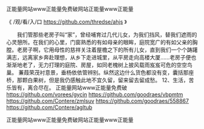 
正能量网站www正能量免费破网站正能量www正能量




《 /观/看/入/口 https://github.com/thredse/ahjs 》




　　我们管那些老房子叫“家”，曾经哺育过几代儿女，为我们挡风，替我们遮雨的心灵憩所。在我们的心里，门窗熟悉的有如母亲的眼眸，庭院宽广的有如父亲的胸膛。老房子啊，它用母性的慈祥关注着屋檐之下的所有儿女，直到我们一个个踌躇满志，远离家乡奔赴理想，从乡下走进城里，从平房走向高楼大厦……老房子便也渐渐地老了，无力打理的庭院、房屋，如同老槐树上披风载雨岌岌可危的空空鸟巢。
蒹葭荣茂衬意景，垂杨依依管辨别。纵然这边什么货色都没有变，囊括那座桥，那颗白果树，但是我仍感触此地不宜久留，留来留去留成愁。
	12、生活，苦乐皆有，离合尽在。
正能量网站www正能量免费破
https://github.com/vorees/gycin
https://github.com/goodraes/vbpmtm
https://github.com/Contere/zmlsuv
https://github.com/goodraes/558867
https://github.com/Contere/agltub





正能量网站www正能量免费破网站正能量www正能量
